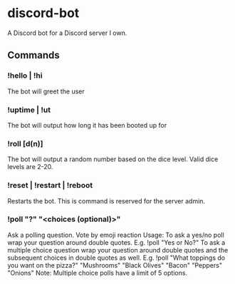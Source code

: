 # discord-bot

A Discord bot for a Discord server I own.

## Commands

### !hello | !hi

The bot will greet the user

### !uptime | !ut

The bot will output how long it has been booted up for

### !roll [d(n)]

The bot will output a random number based on the dice level. Valid dice levels are 2-20.

### !reset | !restart | !reboot

Restarts the bot. This is command is reserved for the server admin.

### !poll "<question>?" "<choices (optional)>"

Ask a polling question. Vote by emoji reaction
Usage: To ask a yes/no poll wrap your question around double quotes.
E.g. !poll "Yes or No?"
To ask a multiple choice question wrap your question around double quotes and the subsequent choices in double quotes as well.
E.g. !poll "What toppings do you want on the pizza?" "Mushrooms" "Black Olives" "Bacon" "Peppers" "Onions"
Note: Multiple choice polls have a limit of 5 options.